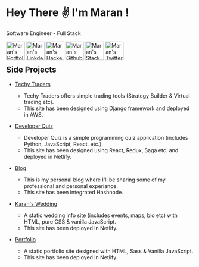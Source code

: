 # Hey There ✌️ I'm Maran !
<p>Software Engineer - Full Stack</p>

<a href="https://maransowthri.netlify.app/">
  <img align="left" alt="Maran's Portfolio" width="50px" height="50px" src="https://img.icons8.com/color/48/000000/user-location.png"/>
</a>
<a href="https://www.linkedin.com/in/maransowthri/">
  <img align="left" alt="Maran's LinkdeIn" width="50px" height="50px" src="https://img.icons8.com/color/48/000000/linkedin.png"/>
</a>
<a href="https://www.hackerrank.com/maransowthri">
  <img align="left" alt="Maran's Hackerrank" width="50px" height="50px"  src="https://cdn4.iconfinder.com/data/icons/logos-and-brands/512/160_Hackerrank_logo_logos-512.png"/>
</a>
<a href="https://github.com/maransowthri">
  <img align="left" alt="Maran's Github" width="50px" height="50px" src="https://img.icons8.com/color/48/000000/github.png"/>
</a>
<a href="https://stackoverflow.com/users/9596111/maran-sowthri">
  <img align="left" alt="Maran's StackOverflow" width="50px" height="50px" src="https://img.icons8.com/color/48/000000/stackoverflow.png" />
</a>
<a href="https://twitter.com/maransowthri">
  <img align="left" alt="Maran's Twitter" width="50px" height="50px" src="https://img.icons8.com/color/48/000000/twitter.png" />
</a>
<br />
<br />

## Side Projects
- [Techy Traders](https://www.techytraders.com)
  - Techy Traders offers simple trading tools (Strategy Builder & Virtual trading etc). 
  - This site has been designed using Django framework and deployed in AWS.

- [Developer Quiz](https://developerquiz.netlify.app/)
  - Developer Quiz is a simple programming quiz application (includes Python, JavaScript, React, etc.). 
  - This site has been designed using React, Redux, Saga etc. and deployed in Netlify.

- [Blog](https://maransowthri.hashnode.dev/)
  - This is my personal blog where I'll be sharing some of my professional and personal experiance.
  - This site has been integrated Hashnode.
 
- [Karan's Wedding](https://karanswedding.netlify.app/)
  - A static wedding info site (includes events, maps, bio etc) with HTML, pure CSS & vanilla JavaScript.
  - This site has been deployed in Netlify.

- [Portfolio](https://maransowthri.netlify.app/)
  - A static portfolio site designed with HTML, Sass & Vanilla JavaScript.
  - This site has been deployed in Netlify.
